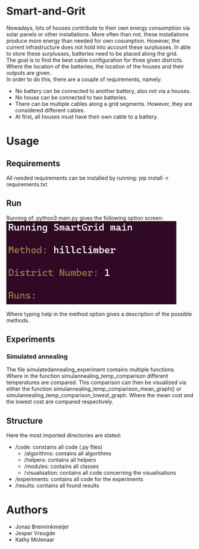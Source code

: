 # Smart-and-Grit
Nowadays, lots of houses contribute to their own energy consumption via solar panels or other installations. More often than not, these installations produce more energy than needed for own cosumption. However, the current infrastructure does not hold into account these surplusses. In able to store these surplusses, batteries need to be placed along the grid.\
The goal is to find the best cable configuration for three given districts. Where the location of the batteries, the location of the houses and their outputs are given.\
In order to do this, there are a couple of requirements, namely:
- No battery can be connected to another battery, also not via a houses.
- No house can be connected to two batteries.
- There can be multiple cables along a grid segments. However, they are considered different cables. 
- At first, all houses must have their own cable to a battery.

# Usage
## Requirements
All needed requirements can be installed by running: pip install -r requirements.txt
## Run
Running of: python3 main.py gives the following option screen:
![Main menu](images/main_screen.png)

Where typing help in the method option gives a description of the possible methods.

## Experiments

### Simulated annealing
The file simulatedannealing_experiment contains multiple functions.\
Where in the function simulannealing_temp_comparison different temperatures are compared.
This comparison can then be visualized via either the function simulannealing_temp_comparison_mean_graph() or 
simulannealing_temp_comparison_lowest_graph. Where the mean cost and the lowest cost are compared respectively.

## Structure
Here the most imported directories are stated:
- /code: constains all code (.py files)
    - /algorithms: contains all algorithms
    - /helpers: contains all helpers
    - /modules: contains all classes
    - /visualisation: contains all code concerning the visualisations
- /experiments: contains all code for the experiments
- /results: contains all found results

# Authors
- Jonas Brenninkmeijer
- Jesper Vreugde
- Kathy Molenaar